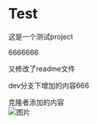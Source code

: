 # Test
这是一个测试project

6666666

又修改了readme文件

dev分支下增加的内容666

克隆者添加的内容  
![图片](/blob/master/popo_2022-01-08%20%2014-08-17.jpg)
